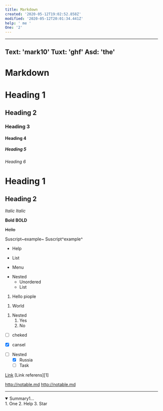 ```yaml
---
title: Markdown
created: '2020-05-12T19:02:52.858Z'  
modified: '2020-05-12T20:01:34.441Z' 
help: ' me '
One: '2'
---
```




---
Text: 'mark10'
Tuxt: 'ghf'
Asd: 'the'
---



# Markdown
# Heading 1
## Heading 2
### Heading 3
#### Heading 4
##### Heading 5
###### Heading 6

Heading 1 
=======   
Heading 2
-------

_Italic_
*Italic*

__Bold__
**BOLD**

~~Hello~~

Suscript~example~
Suscript^example^

- Help
+ List
* Menu
- Nested
   - Unordered
   - List

 1. Hello piople
 1) World
 1. Nested
    1. Yes
    2. No

  + [ ] cheked
  * [x] cansel
  - [ ] Nested
    - [x] Russia
    - [ ] Task
 
 [Link](notable.md)
 [Link referens][1]
 
http://notable.md
<http://notable.md>

----------------------

<details open>
   <summary>Summary1...</summary>
   <markdown>
1. One
2. Help
3. Star
   </markdown>
   </details>

